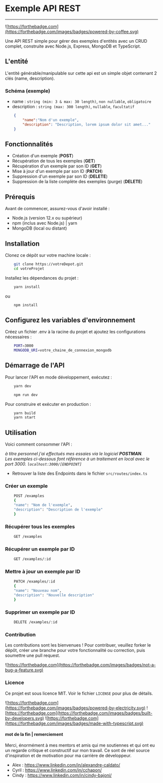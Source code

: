 # Exemple API REST

---

![https://forthebadge.com](https://forthebadge.com/images/badges/powered-by-coffee.svg)

Une API REST simple pour gérer des exemples d'entités avec un CRUD complet, construite avec Node.js, Express, MongoDB et TypeScript.

## L'entité

L'entité générable/manipulable sur cette api est un simple objet contenant 2 clés (name, description).

### Schéma (exemple)

- name : `string (min: 3 & max: 30 length)`, `non nullable`, `obligatoire`
- description : `string (max: 300 length)`, `nullable`,  `facultatif`

```json
    {
        "name":"Nom d'un exemple",
        "description": "Description, lorem ipsum dolor sit amet..."
    }
```

## Fonctionnalités

- Création d'un exemple (**POST**)
- Récupération de tous les exemples (**GET**)
- Récupération d'un exemple par son ID (**GET**)
- Mise à jour d'un exemple par son ID (**PATCH**)
- Suppression d'un exemple par son ID (**DELETE**)
- Suppression de la liste complète des exemples (purge) (**DELETE**)

## Prérequis

Avant de commencer, assurez-vous d'avoir installé :

- Node.js (version 12.x ou supérieur)
- npm (inclus avec Node.js) | yarn
- MongoDB (local ou distant)

## Installation

Clonez ce dépôt sur votre machine locale :

```bash
    git clone https://votreDepot.git
    cd votreProjet
```

Installez les dépendances du projet :

```bash
    yarn install
```

ou

```bash
    npm install
```

## Configurez les variables d'environnement

Créez un fichier .env à la racine du projet et ajoutez les configurations nécessaires :

```bash
    PORT=3000
    MONGODB_URI=votre_chaine_de_connexion_mongodb
```

## Démarrage de l'API

Pour lancer l'API en mode développement, exécutez :

```bash
    yarn dev
```

```bash
    npm run dev
```

Pour construire et exécuter en production :

```bash
    yarn build
    yarn start
```

## Utilisation

Voici comment consommer l'API :

*à titre personnel j'ai effectués mes essaies via le logiciel **POSTMAN**.  
Les exemples ci-dessous font référence à un traitement en local avec le port 3000. `localhost:3000/[ENDPOINT]`*

- Retrouver la liste des Endpoints dans le fichier `src/routes/index.ts`

### Créer un exemple

```bash
    POST /examples
    {
    "name": "Nom de l'exemple",
    "description": "Description de l'exemple"
    }
```

### Récupérer tous les exemples

```bash
    GET /examples
```

### Récupérer un exemple par ID

```bash
    GET /examples/:id
```

### Mettre à jour un exemple par ID

```bash
    PATCH /examples/:id
    {
    "name": "Nouveau nom",
    "description": "Nouvelle description"
    }
```

### Supprimer un exemple par ID

```bash
    DELETE /examples/:id
```

### Contribution

Les contributions sont les bienvenues ! Pour contribuer, veuillez forker le dépôt, créer une branche pour votre fonctionnalité ou correction, puis soumettre une pull request.

![https://forthebadge.com](https://forthebadge.com/images/badges/not-a-bug-a-feature.svg)

### Licence

Ce projet est sous licence MIT. Voir le fichier `LICENSE` pour plus de détails.

![https://forthebadge.com](https://forthebadge.com/images/badges/powered-by-electricity.svg)
![https://forthebadge.com](https://forthebadge.com/images/badges/built-by-developers.svg)
![https://forthebadge.com](https://forthebadge.com/images/badges/made-with-typescript.svg)


#### mot de la fin | remerciement

Merci, énormément à mes mentors et amis qui me soutiennes et qui ont eu un regarde critique et constructif sur mon travail. Ce sont de réel source d'inspiration et de motivation pour ma carrière de développeur.  

- Alex : https://www.linkedin.com/in/alexandre-caldato/
- Cyril : https://www.linkedin.com/in/cchapon/
- Cindy : https://www.linkedin.com/in/cindy-bajoni/